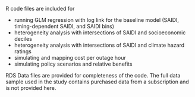 R code files are included for 
- running GLM regression with log link for the baseline model (SAIDI, timing-dependent SAIDI, and SAIDI bins)
- heterogeneity analysis with intersections of SAIDI and socioeconomic deciles
- heterogeneity analysis with intersections of SAIDI and climate hazard ratings
- simulating and mapping cost per outage hour
- simulating policy scenarios and relative benefits

RDS Data files are provided for completeness of the code. The full data sample used in the study contains purchased data from a subscription and is not provided here. 
